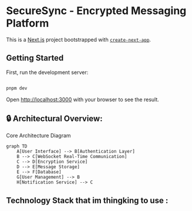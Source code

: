 # SecureSync - Encrypted Messaging Platform

This is a [Next.js](https://nextjs.org) project bootstrapped with [`create-next-app`](https://nextjs.org/docs/app/api-reference/cli/create-next-app).

## Getting Started

First, run the development server:

```bash

pnpm dev

```

Open [http://localhost:3000](http://localhost:3000) with your browser to see the result.

## 🔒 Architectural Overview:

Core Architecture Diagram

```mermaid
graph TD
    A[User Interface] --> B[Authentication Layer]
    B --> C[WebSocket Real-Time Communication]
    C --> D[Encryption Service]
    D --> E[Message Storage]
    E --> F[Database]
    G[User Management] --> B
    H[Notification Service] --> C
```


## Technology Stack that im thingking to use :

